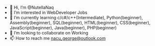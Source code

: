 - 👋 Hi, I’m @NutellaNaq
- 👀 I’m interested in WebDeveloper Jobs
- 🌱 I’m currently learning c/c#/c++(Intermediate), Python(beginner), Assembly(beginner), SQL(beginner),
HTML(beginner), CSS(beginner), JavaScript(beginner), Java(beginner), PHP(beginner)
- 💞️ I’m looking to collaborate on Working
- 📫 How to reach me nacu_george@outlook.com

